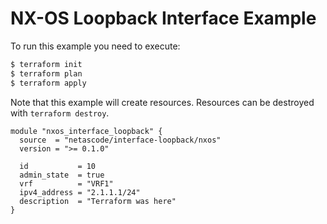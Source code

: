<!-- BEGIN_TF_DOCS -->
# NX-OS Loopback Interface Example

To run this example you need to execute:

```bash
$ terraform init
$ terraform plan
$ terraform apply
```

Note that this example will create resources. Resources can be destroyed with `terraform destroy`.

```hcl
module "nxos_interface_loopback" {
  source  = "netascode/interface-loopback/nxos"
  version = ">= 0.1.0"

  id           = 10
  admin_state  = true
  vrf          = "VRF1"
  ipv4_address = "2.1.1.1/24"
  description  = "Terraform was here"
}
```
<!-- END_TF_DOCS -->
